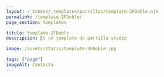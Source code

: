 ```yaml
---
layout: /_tokens/_templates/parrillas/template-2FDoble.njk
permalink: /template-2FDoble/
page_section: templates

titulo: template-2FDoble
descripcion: Es un template de parrilla studio

image: /assets/static/template-2FDoble.jpg

tags: ["page"]
imageAlt: Contacta
---
```

